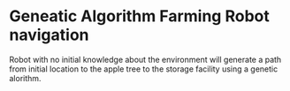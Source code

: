 # Geneatic Algorithm Farming Robot navigation 

Robot with no initial knowledge about the environment will generate a path from initial location to the apple tree to the storage facility using a genetic alorithm.
